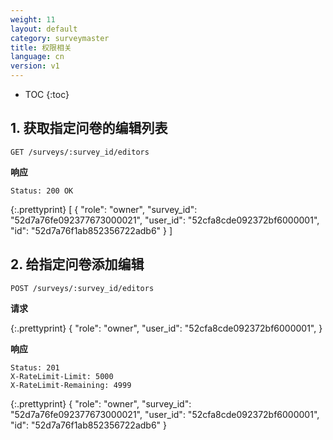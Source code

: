 ```yaml
---
weight: 11
layout: default
category: surveymaster
title: 权限相关
language: cn
version: v1
---
```


* TOC
{:toc}

## 1. 获取指定问卷的编辑列表
    GET /surveys/:survey_id/editors

**响应**

    Status: 200 OK

{:.prettyprint}
    [
        {
            "role": "owner",
            "survey_id": "52d7a76fe092377673000021",
            "user_id": "52cfa8cde092372bf6000001",
            "id": "52d7a76f1ab852356722adb6"
        }
    ]


## 2. 给指定问卷添加编辑
    POST /surveys/:survey_id/editors


**请求**

{:.prettyprint}
    {
        "role": "owner",
        "user_id": "52cfa8cde092372bf6000001",
    }


**响应**

    Status: 201
    X-RateLimit-Limit: 5000
    X-RateLimit-Remaining: 4999

{:.prettyprint}
    {
        "role": "owner",
        "survey_id": "52d7a76fe092377673000021",
        "user_id": "52cfa8cde092372bf6000001",
        "id": "52d7a76f1ab852356722adb6"
    }
